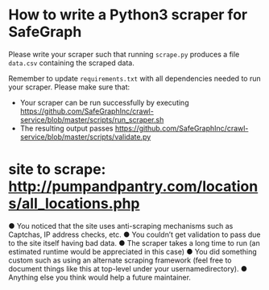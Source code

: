 # How to write a Python3 scraper for SafeGraph

Please write your scraper such that running `scrape.py` produces a file `data.csv` containing the scraped data.

Remember to update `requirements.txt` with all dependencies needed to run your scraper. 
Please make sure that:
* Your scraper can be run successfully by executing https://github.com/SafeGraphInc/crawl-service/blob/master/scripts/run_scraper.sh 
* The resulting output passes https://github.com/SafeGraphInc/crawl-service/blob/master/scripts/validate.py


# site to scrape: http://pumpandpantry.com/locations/all_locations.php

● You noticed that the site uses anti-scraping mechanisms such as Captchas, IP address checks, etc.
● You couldn’t get validation to pass due to the site itself having bad data.
● The scraper takes a long time to run (an estimated runtime would be appreciated in this
case)
● You did something custom such as using an alternate scraping framework (feel free to
document things like this at top-level under your ​username​ directory).
● Anything else you think would help a future maintainer.


